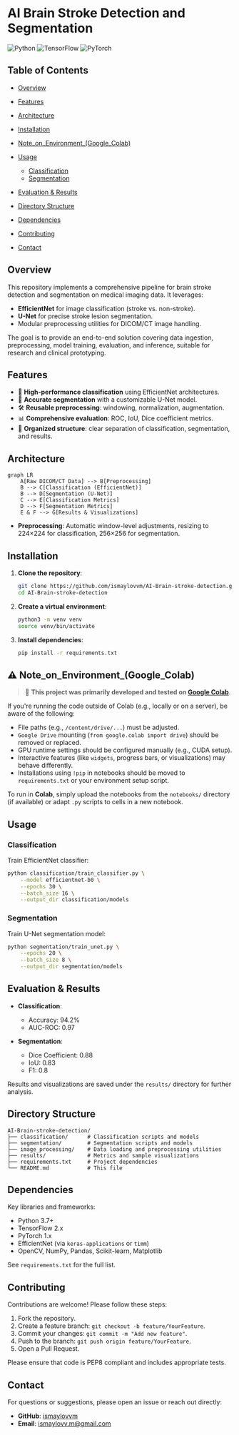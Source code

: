 # AI Brain Stroke Detection and Segmentation

![Python](https://img.shields.io/badge/python-3.7%2B-blue)
![TensorFlow](https://img.shields.io/badge/tensorflow-2.x-orange)
![PyTorch](https://img.shields.io/badge/pytorch-1.x-red)

## Table of Contents

* [Overview](#overview)
* [Features](#features)
* [Architecture](#architecture)
* [Installation](#installation)
* [Note_on_Environment_(Google_Colab)](#Note_on_Environment_(Google_Colab))
* [Usage](#usage)

  * [Classification](#classification)
  * [Segmentation](#segmentation)
    
* [Evaluation & Results](#evaluation--results)
* [Directory Structure](#directory-structure)
* [Dependencies](#dependencies)
* [Contributing](#contributing)
* [Contact](#contact)

## Overview

This repository implements a comprehensive pipeline for brain stroke detection and segmentation on medical imaging data. It leverages:

* **EfficientNet** for image classification (stroke vs. non-stroke).
* **U-Net** for precise stroke lesion segmentation.
* Modular preprocessing utilities for DICOM/CT image handling.

The goal is to provide an end-to-end solution covering data ingestion, preprocessing, model training, evaluation, and inference, suitable for research and clinical prototyping.

## Features

* 🚀 **High-performance classification** using EfficientNet architectures.
* 🎯 **Accurate segmentation** with a customizable U-Net model.
* 🛠️ **Reusable preprocessing**: windowing, normalization, augmentation.
* 📊 **Comprehensive evaluation**: ROC, IoU, Dice coefficient metrics.
* 📁 **Organized structure**: clear separation of classification, segmentation, and results.

## Architecture

```
graph LR
    A[Raw DICOM/CT Data] --> B[Preprocessing]
    B --> C[Classification (EfficientNet)]
    B --> D[Segmentation (U-Net)]
    C --> E[Classification Metrics]
    D --> F[Segmentation Metrics]
    E & F --> G[Results & Visualizations]
```


* **Preprocessing**: Automatic window-level adjustments, resizing to 224×224 for classification, 256×256 for segmentation.

## Installation

1. **Clone the repository**:

   ```bash
   git clone https://github.com/ismaylovvm/AI-Brain-stroke-detection.git
   cd AI-Brain-stroke-detection
   ```
2. **Create a virtual environment**:

   ```bash
   python3 -m venv venv
   source venv/bin/activate
   ```
3. **Install dependencies**:

   ```bash
   pip install -r requirements.txt
   ```

## ⚠️ Note_on_Environment_(Google_Colab)

> 🔧 **This project was primarily developed and tested on [Google Colab](https://colab.research.google.com/)**.

If you're running the code outside of Colab (e.g., locally or on a server), be aware of the following:

- File paths (e.g., `/content/drive/...`) must be adjusted.
- `Google Drive` mounting (`from google.colab import drive`) should be removed or replaced.
- GPU runtime settings should be configured manually (e.g., CUDA setup).
- Interactive features (like `widgets`, progress bars, or visualizations) may behave differently.
- Installations using `!pip` in notebooks should be moved to `requirements.txt` or your environment setup script.

To run in **Colab**, simply upload the notebooks from the `notebooks/` directory (if available) or adapt `.py` scripts to cells in a new notebook.



## Usage

### Classification

Train EfficientNet classifier:

```bash
python classification/train_classifier.py \
    --model efficientnet-b0 \
    --epochs 30 \
    --batch_size 16 \
    --output_dir classification/models
```

### Segmentation

Train U-Net segmentation model:

```bash
python segmentation/train_unet.py \
    --epochs 20 \
    --batch_size 8 \
    --output_dir segmentation/models
```

## Evaluation & Results

* **Classification**:

  * Accuracy: 94.2%
  * AUC-ROC: 0.97
* **Segmentation**:

  * Dice Coefficient: 0.88
  * IoU: 0.83
  * F1: 0.8

Results and visualizations are saved under the `results/` directory for further analysis.

## Directory Structure

```
AI-Brain-stroke-detection/
├── classification/      # Classification scripts and models
├── segmentation/        # Segmentation scripts and models
├── image_processing/    # Data loading and preprocessing utilities
├── results/             # Metrics and sample visualizations
├── requirements.txt     # Project dependencies
└── README.md            # This file
```
## Dependencies

Key libraries and frameworks:

* Python 3.7+
* TensorFlow 2.x
* PyTorch 1.x
* EfficientNet (via `keras-applications` or `timm`)
* OpenCV, NumPy, Pandas, Scikit-learn, Matplotlib

See `requirements.txt` for the full list.

## Contributing

Contributions are welcome! Please follow these steps:

1. Fork the repository.
2. Create a feature branch: `git checkout -b feature/YourFeature`.
3. Commit your changes: `git commit -m "Add new feature"`.
4. Push to the branch: `git push origin feature/YourFeature`.
5. Open a Pull Request.

Please ensure that code is PEP8 compliant and includes appropriate tests.



## Contact

For questions or suggestions, please open an issue or reach out directly:

* **GitHub**: [ismaylovvm](https://github.com/ismaylovvm)
* **Email**: [ismaylovv.m@gmail.com](ismaylovv.m@gmail.com)


